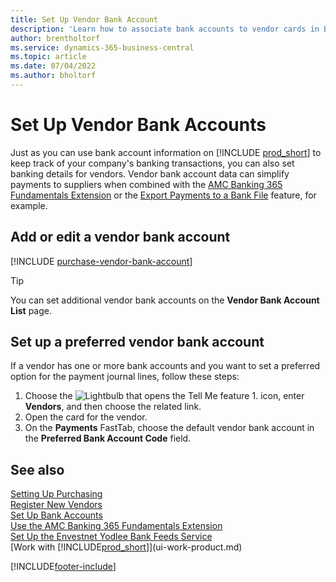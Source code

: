 ```yaml
---
title: Set Up Vendor Bank Account
description: 'Learn how to associate bank accounts to vendor cards in Business Central, including contact information, SWIFT, and IBAN codes.'
author: brentholtorf
ms.service: dynamics-365-business-central
ms.topic: article
ms.date: 07/04/2022
ms.author: bholtorf
---
```

# Set Up Vendor Bank Accounts

Just as you can use bank account information on [!INCLUDE [prod_short](includes/prod_short.md)] to keep track of your company's banking transactions, you can also set banking details for vendors. Vendor bank account data can simplify payments to suppliers when combined with the [AMC Banking 365 Fundamentals Extension](ui-extensions-amc-banking.md) or the [Export Payments to a Bank File](finance-make-payments-with-bank-data-conversion-service-or-sepa-credit-transfer.md) feature, for example.

## Add or edit a vendor bank account

[!INCLUDE [purchase-vendor-bank-account](includes/purchase-vendor-bank-account.md)]

> [!TIP]
> You can set additional vendor bank accounts on the **Vendor Bank Account List** page.

## Set up a preferred vendor bank account

If a vendor has one or more bank accounts and you want to set a preferred option for the payment journal lines, follow these steps:

1. Choose the ![Lightbulb that opens the Tell Me feature 1.](media/ui-search/search_small.png "Tell me what you want to do") icon, enter **Vendors**, and then choose the related link.
2. Open the card for the vendor.
3. On the **Payments** FastTab, choose the default vendor bank account in the **Preferred Bank Account Code** field.

## See also

[Setting Up Purchasing](purchasing-setup-purchasing.md)  
[Register New Vendors](purchasing-how-register-new-vendors.md)  
[Set Up Bank Accounts](bank-how-setup-bank-accounts.md)  
[Use the AMC Banking 365 Fundamentals Extension](ui-extensions-amc-banking.md)  
[Set Up the Envestnet Yodlee Bank Feeds Service](bank-how-setup-bank-statement-service.md)  
[Work with [!INCLUDE[prod_short](includes/prod_short.md)]](ui-work-product.md)

[!INCLUDE[footer-include](includes/footer-banner.md)]
